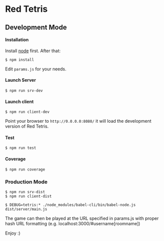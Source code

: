 # Red Tetris

## Development Mode


#### Installation

Install [node](https://nodejs.org/en/) first. After that:
```
$ npm install
```
Edit `params.js` for your needs.

#### Launch Server
```
$ npm run srv-dev
```

#### Launch client
```
$ npm run client-dev
```

Point your browser to `http://0.0.0.0:8080/` it will load the development version of Red Tetris.


#### Test

```
$ npm run test
```

#### Coverage

```
$ npm run coverage

```

### Production Mode


```
$ npm run srv-dist
$ npm run client-dist

$ DEBUG=tetris:* ./node_modules/babel-cli/bin/babel-node.js dist/server/main.js
```

The game can then be played at the URL specified in params.js with proper hash URL formatting (e.g. localhost:3000/#username\[roomname\])

Enjoy :)